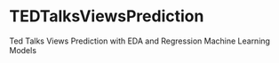 # TEDTalksViewsPrediction
Ted Talks Views Prediction with EDA and Regression Machine Learning Models
